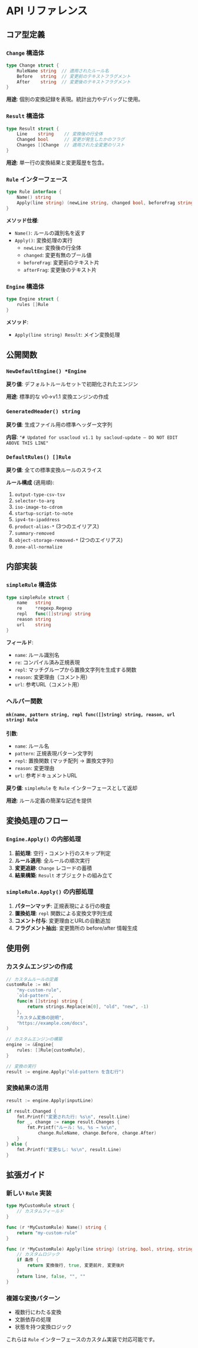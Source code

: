 # API リファレンス

## コア型定義

### `Change` 構造体

```go
type Change struct {
    RuleName string  // 適用されたルール名
    Before   string  // 変更前のテキストフラグメント
    After    string  // 変更後のテキストフラグメント
}
```

**用途**: 個別の変換記録を表現。統計出力やデバッグに使用。

### `Result` 構造体

```go
type Result struct {
    Line    string    // 変換後の行全体
    Changed bool      // 変更が発生したかのフラグ
    Changes []Change  // 適用された全変更のリスト
}
```

**用途**: 単一行の変換結果と変更履歴を包含。

### `Rule` インターフェース

```go
type Rule interface {
    Name() string
    Apply(line string) (newLine string, changed bool, beforeFrag string, afterFrag string)
}
```

**メソッド仕様**:
- `Name()`: ルールの識別名を返す
- `Apply()`: 変換処理の実行
  - `newLine`: 変換後の行全体
  - `changed`: 変更有無のブール値
  - `beforeFrag`: 変更前のテキスト片
  - `afterFrag`: 変更後のテキスト片

### `Engine` 構造体

```go
type Engine struct {
    rules []Rule
}
```

**メソッド**:
- `Apply(line string) Result`: メイン変換処理

## 公開関数

### `NewDefaultEngine() *Engine`

**戻り値**: デフォルトルールセットで初期化されたエンジン

**用途**: 標準的な v0→v1.1 変換エンジンの作成

### `GeneratedHeader() string`

**戻り値**: 生成ファイル用の標準ヘッダー文字列

**内容**: `"# Updated for usacloud v1.1 by sacloud-update — DO NOT EDIT ABOVE THIS LINE"`

### `DefaultRules() []Rule`

**戻り値**: 全ての標準変換ルールのスライス

**ルール構成** (適用順):
1. `output-type-csv-tsv`
2. `selector-to-arg`
3. `iso-image-to-cdrom`
4. `startup-script-to-note`
5. `ipv4-to-ipaddress`
6. `product-alias-*` (3つのエイリアス)
7. `summary-removed`
8. `object-storage-removed-*` (2つのエイリアス)
9. `zone-all-normalize`

## 内部実装

### `simpleRule` 構造体

```go
type simpleRule struct {
    name   string
    re     *regexp.Regexp
    repl   func([]string) string
    reason string
    url    string
}
```

**フィールド**:
- `name`: ルール識別名
- `re`: コンパイル済み正規表現
- `repl`: マッチグループから置換文字列を生成する関数
- `reason`: 変更理由（コメント用）
- `url`: 参考URL（コメント用）

### ヘルパー関数

#### `mk(name, pattern string, repl func([]string) string, reason, url string) Rule`

**引数**:
- `name`: ルール名
- `pattern`: 正規表現パターン文字列
- `repl`: 置換関数 (マッチ配列 → 置換文字列)
- `reason`: 変更理由
- `url`: 参考ドキュメントURL

**戻り値**: `simpleRule` を `Rule` インターフェースとして返却

**用途**: ルール定義の簡潔な記述を提供

## 変換処理のフロー

### `Engine.Apply()` の内部処理

1. **前処理**: 空行・コメント行のスキップ判定
2. **ルール適用**: 全ルールの順次実行
3. **変更追跡**: `Change` レコードの蓄積
4. **結果構築**: `Result` オブジェクトの組み立て

### `simpleRule.Apply()` の内部処理  

1. **パターンマッチ**: 正規表現による行の検査
2. **置換処理**: `repl` 関数による変換文字列生成
3. **コメント付与**: 変更理由とURLの自動追加
4. **フラグメント抽出**: 変更箇所の before/after 情報生成

## 使用例

### カスタムエンジンの作成

```go
// カスタムルールの定義
customRule := mk(
    "my-custom-rule",
    `old-pattern`,
    func(m []string) string {
        return strings.Replace(m[0], "old", "new", -1)
    },
    "カスタム変換の説明",
    "https://example.com/docs",
)

// カスタムエンジンの構築
engine := &Engine{
    rules: []Rule{customRule},
}

// 変換の実行
result := engine.Apply("old-pattern を含む行")
```

### 変換結果の活用

```go
result := engine.Apply(inputLine)

if result.Changed {
    fmt.Printf("変更された行: %s\n", result.Line)
    for _, change := range result.Changes {
        fmt.Printf("ルール: %s, %s → %s\n", 
            change.RuleName, change.Before, change.After)
    }
} else {
    fmt.Printf("変更なし: %s\n", result.Line)
}
```

## 拡張ガイド

### 新しい `Rule` 実装

```go
type MyCustomRule struct {
    // カスタムフィールド
}

func (r *MyCustomRule) Name() string {
    return "my-custom-rule"
}

func (r *MyCustomRule) Apply(line string) (string, bool, string, string) {
    // カスタムロジック
    if 条件 {
        return 変換後行, true, 変更前片, 変更後片
    }
    return line, false, "", ""
}
```

### 複雑な変換パターン

- 複数行にわたる変換
- 文脈依存の処理
- 状態を持つ変換ロジック

これらは `Rule` インターフェースのカスタム実装で対応可能です。